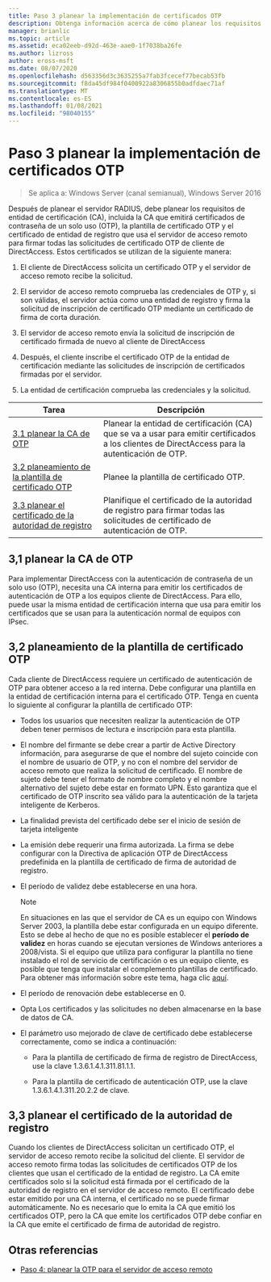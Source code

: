 ```yaml
---
title: Paso 3 planear la implementación de certificados OTP
description: Obtenga información acerca de cómo planear los requisitos de la entidad de certificación, incluida la CA que emitirá certificados de contraseña de un solo uso, la plantilla de certificado OTP y el certificado de autoridad de registro usado por el servidor de acceso remoto para firmar todas las solicitudes de certificado OTP de cliente de DirectAccess.
manager: brianlic
ms.topic: article
ms.assetid: eca02eeb-d92d-463e-aae0-1f7038ba26fe
ms.author: lizross
author: eross-msft
ms.date: 08/07/2020
ms.openlocfilehash: d563356d3c3635255a7fab3fcecef77becab53fb
ms.sourcegitcommit: f8da45df984f0400922a8306855b0adfdaec71af
ms.translationtype: MT
ms.contentlocale: es-ES
ms.lasthandoff: 01/08/2021
ms.locfileid: "98040155"
---
```

# <a name="step-3-plan-otp-certificate-deployment"></a>Paso 3 planear la implementación de certificados OTP

>Se aplica a: Windows Server (canal semianual), Windows Server 2016

Después de planear el servidor RADIUS, debe planear los requisitos de entidad de certificación (CA), incluida la CA que emitirá certificados de contraseña de un solo uso (OTP), la plantilla de certificado OTP y el certificado de entidad de registro que usa el servidor de acceso remoto para firmar todas las solicitudes de certificado OTP de cliente de DirectAccess. Estos certificados se utilizan de la siguiente manera:

1.  El cliente de DirectAccess solicita un certificado OTP y el servidor de acceso remoto recibe la solicitud.

2.  El servidor de acceso remoto comprueba las credenciales de OTP y, si son válidas, el servidor actúa como una entidad de registro y firma la solicitud de inscripción de certificado OTP mediante un certificado de firma de corta duración.

3.  El servidor de acceso remoto envía la solicitud de inscripción de certificado firmada de nuevo al cliente de DirectAccess

4.  Después, el cliente inscribe el certificado OTP de la entidad de certificación mediante las solicitudes de inscripción de certificados firmadas por el servidor.

5.  La entidad de certificación comprueba las credenciales y la solicitud.

|Tarea|Descripción|
|----|--------|
|[3,1 planear la CA de OTP](#bkmk_3_1_CA)|Planear la entidad de certificación (CA) que se va a usar para emitir certificados a los clientes de DirectAccess para la autenticación de OTP.|
|[3,2 planeamiento de la plantilla de certificado OTP](#bkmk_3_2_OTP_Cert)|Planee la plantilla de certificado OTP.|
|[3,3 planear el certificado de la autoridad de registro](#bkmk_33RACert)|Planifique el certificado de la autoridad de registro para firmar todas las solicitudes de certificado de autenticación de OTP.|

## <a name="31-plan-the-otp-ca"></a><a name="bkmk_3_1_CA"></a>3,1 planear la CA de OTP
Para implementar DirectAccess con la autenticación de contraseña de un solo uso (OTP), necesita una CA interna para emitir los certificados de autenticación de OTP a los equipos cliente de DirectAccess. Para ello, puede usar la misma entidad de certificación interna que usa para emitir los certificados que se usan para la autenticación normal de equipos con IPsec.

## <a name="32-plan-the-otp-certificate-template"></a><a name="bkmk_3_2_OTP_Cert"></a>3,2 planeamiento de la plantilla de certificado OTP
Cada cliente de DirectAccess requiere un certificado de autenticación de OTP para obtener acceso a la red interna. Debe configurar una plantilla en la entidad de certificación interna para el certificado OTP. Tenga en cuenta lo siguiente al configurar la plantilla de certificado OTP:

-   Todos los usuarios que necesiten realizar la autenticación de OTP deben tener permisos de lectura e inscripción para esta plantilla.

-   El nombre del firmante se debe crear a partir de Active Directory información, para asegurarse de que el nombre del sujeto coincide con el nombre de usuario de OTP, y no con el nombre del servidor de acceso remoto que realiza la solicitud de certificado. El nombre de sujeto debe tener el formato de nombre completo y el nombre alternativo del sujeto debe estar en formato UPN. Esto garantiza que el certificado de OTP inscrito sea válido para la autenticación de la tarjeta inteligente de Kerberos.

-   La finalidad prevista del certificado debe ser el inicio de sesión de tarjeta inteligente

-   La emisión debe requerir una firma autorizada. La firma se debe configurar con la Directiva de aplicación OTP de DirectAccess predefinida en la plantilla de certificado de firma de autoridad de registro.

-   El período de validez debe establecerse en una hora.

    > [!NOTE]
    > En situaciones en las que el servidor de CA es un equipo con Windows Server 2003, la plantilla debe estar configurada en un equipo diferente. Esto se debe al hecho de que no es posible establecer el **período de validez** en horas cuando se ejecutan versiones de Windows anteriores a 2008/vista. Si el equipo que utiliza para configurar la plantilla no tiene instalado el rol de servicio de certificación o es un equipo cliente, es posible que tenga que instalar el complemento plantillas de certificado. Para obtener más información sobre este tema, haga clic [aquí](/previous-versions/windows/it-pro/windows-server-2008-R2-and-2008/cc732445(v=ws.11)).

-   El período de renovación debe establecerse en 0.

-   Opta Los certificados y las solicitudes no deben almacenarse en la base de datos de CA.

-   El parámetro uso mejorado de clave de certificado debe establecerse correctamente, como se indica a continuación:

    -   Para la plantilla de certificado de firma de registro de DirectAccess, use la clave 1.3.6.1.4.1.311.81.1.1.

    -   Para la plantilla de certificado de autenticación OTP, use la clave 1.3.6.1.4.1.311.20.2.2 de clave.

## <a name="33-plan-the-registration-authority-certificate"></a><a name="bkmk_33RACert"></a>3,3 planear el certificado de la autoridad de registro
Cuando los clientes de DirectAccess solicitan un certificado OTP, el servidor de acceso remoto recibe la solicitud del cliente. El servidor de acceso remoto firma todas las solicitudes de certificados OTP de los clientes que usan el certificado de la entidad de registro. La CA emite certificados solo si la solicitud está firmada por el certificado de la autoridad de registro en el servidor de acceso remoto. El certificado debe estar emitido por una CA interna, el certificado no se puede firmar automáticamente. No es necesario que lo emita la CA que emitió los certificados OTP, pero la CA que emite los certificados OTP debe confiar en la CA que emite el certificado de firma de autoridad de registro.

## <a name="see-also"></a><a name="BKMK_Links"></a>Otras referencias

-   [Paso 4: planear la OTP para el servidor de acceso remoto](Step-4-Plan-for-OTP-on-the-Remote-Access-Server.md)

